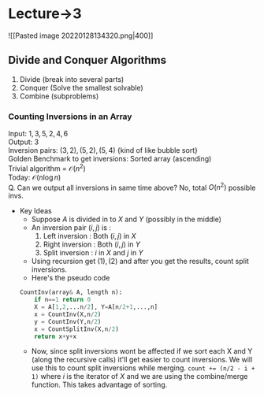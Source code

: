 # Lecture->3
![[Pasted image 20220128134320.png|400]]

## Divide and Conquer Algorithms
1. Divide (break into several parts)
2. Conquer (Solve the smallest solvable)
3. Combine (subproblems)

### Counting Inversions in an Array
Input: $1,3,5,2,4,6$  
Output: $3$  
Inversion pairs: $(3,2),(5,2),(5,4)$ {kind of like bubble sort}  
Golden Benchmark to get inversions: Sorted array (ascending)  
Trivial algorithm = $\mathcal O(n^2)$  
Today: $\mathcal O(n\log n)$  
Q. Can we output all inversions in same time above? No, total $O(n^2)$ possible invs.

- Key Ideas
	- Suppose $A$ is divided in to $X$ and $Y$ (possibly in the middle)
	- An inversion pair $(i,j)$ is :
		1. Left inversion : Both $(i,j)$ in $X$
		2. Right inversion : Both $(i,j)$ in $Y$
		3. Split inversion : $i$ in $X$ and $j$ in $Y$
	- Using recursion get $(1), (2)$ and after you get the results, count split inversions.
	- Here's the pseudo code  
	```py
	CountInv(array& A, length n):
		if n==1 return 0
		X = A[1,2,...n/2], Y=A[n/2+1,...,n]
		x = CountInv(X,n/2)
		y = CountInv(Y,n/2)
		x = CountSplitInv(X,n/2)
		return x+y+x
	```
	- Now, since split inversions wont be affected if we sort each X and Y (along the recursive calls) it'll get easier to count inversions. We will use this to count split inversions while merging. `count += (n/2 - i + 1)` where $i$ is the iterator of $X$ and we are using the combine/merge function. This takes advantage of sorting.